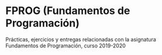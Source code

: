 # FPROG (Fundamentos de Programación)
Prácticas, ejercicios y entregas relacionadas con la asignatura Fundamentos de Programación, curso 2019-2020
